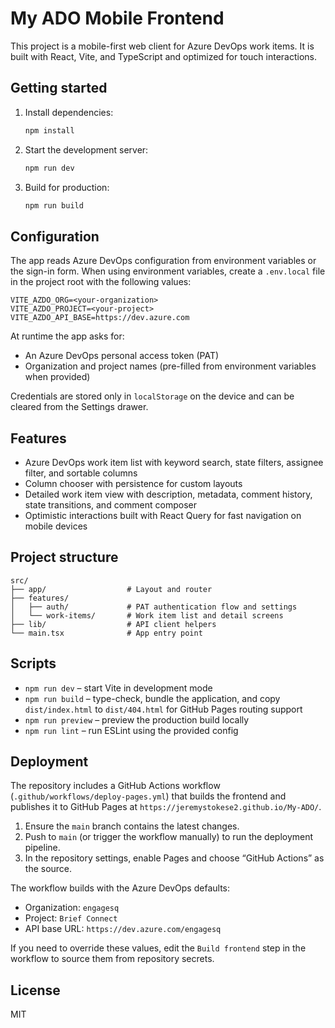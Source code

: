 # My ADO Mobile Frontend

This project is a mobile-first web client for Azure DevOps work items. It is built with React, Vite, and TypeScript and optimized for touch interactions.

## Getting started

1. Install dependencies:

   ```bash
   npm install
   ```

2. Start the development server:

   ```bash
   npm run dev
   ```

3. Build for production:

   ```bash
   npm run build
   ```

## Configuration

The app reads Azure DevOps configuration from environment variables or the sign-in form. When using environment variables, create a `.env.local` file in the project root with the following values:

```
VITE_AZDO_ORG=<your-organization>
VITE_AZDO_PROJECT=<your-project>
VITE_AZDO_API_BASE=https://dev.azure.com
```

At runtime the app asks for:

- An Azure DevOps personal access token (PAT)
- Organization and project names (pre-filled from environment variables when provided)

Credentials are stored only in `localStorage` on the device and can be cleared from the Settings drawer.

## Features

- Azure DevOps work item list with keyword search, state filters, assignee filter, and sortable columns
- Column chooser with persistence for custom layouts
- Detailed work item view with description, metadata, comment history, state transitions, and comment composer
- Optimistic interactions built with React Query for fast navigation on mobile devices

## Project structure

```
src/
├── app/                  # Layout and router
├── features/
│   ├── auth/             # PAT authentication flow and settings
│   └── work-items/       # Work item list and detail screens
├── lib/                  # API client helpers
└── main.tsx              # App entry point
```

## Scripts

- `npm run dev` – start Vite in development mode
- `npm run build` – type-check, bundle the application, and copy `dist/index.html` to `dist/404.html` for GitHub Pages routing support
- `npm run preview` – preview the production build locally
- `npm run lint` – run ESLint using the provided config

## Deployment

The repository includes a GitHub Actions workflow (`.github/workflows/deploy-pages.yml`) that builds the frontend and publishes it to GitHub Pages at `https://jeremystokese2.github.io/My-ADO/`.

1. Ensure the `main` branch contains the latest changes.
2. Push to `main` (or trigger the workflow manually) to run the deployment pipeline.
3. In the repository settings, enable Pages and choose “GitHub Actions” as the source.

The workflow builds with the Azure DevOps defaults:

- Organization: `engagesq`
- Project: `Brief Connect`
- API base URL: `https://dev.azure.com/engagesq`

If you need to override these values, edit the `Build frontend` step in the workflow to source them from repository secrets.

## License

MIT
